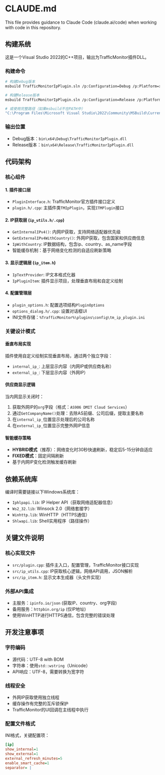 # CLAUDE.md

This file provides guidance to Claude Code (claude.ai/code) when working with code in this repository.

## 构建系统

这是一个Visual Studio 2022的C++项目，输出为TrafficMonitor插件DLL。

### 构建命令
```bash
# 构建Debug版本
msbuild TrafficMonitorIpPlugin.sln /p:Configuration=Debug /p:Platform=x64

# 构建Release版本  
msbuild TrafficMonitorIpPlugin.sln /p:Configuration=Release /p:Platform=x64

# 或使用完整路径（如果msbuild不在PATH中）
"C:\Program Files\Microsoft Visual Studio\2022\Community\MSBuild\Current\Bin\MSBuild.exe" TrafficMonitorIpPlugin.sln /p:Configuration=Debug /p:Platform=x64
```

### 输出位置
- Debug版本：`bin\x64\Debug\TrafficMonitorIpPlugin.dll`
- Release版本：`bin\x64\Release\TrafficMonitorIpPlugin.dll`

## 代码架构

### 核心组件

#### 1. 插件接口层
- `PluginInterface.h`: TrafficMonitor官方插件接口定义
- `plugin.h/.cpp`: 主插件类`TMIpPlugin`，实现`ITMPlugin`接口

#### 2. IP获取层 (`ip_utils.h/.cpp`)
- `GetInternalIPv4()`: 内网IP获取，支持网络适配器优先级
- `GetExternalIPv4WithCountry()`: 外网IP获取，包含国家和供应商信息
- `IpWithCountry`: IP数据结构，包含ip、country、as_name字段
- 智能缓存机制：基于网络变化检测的自适应刷新策略

#### 3. 显示逻辑层 (`ip_item.h`)
- `IpTextProvider`: IP文本格式化器
- `IpPluginItem`: 插件显示项目，处理垂直布局和自定义绘制

#### 4. 配置管理层
- `plugin_options.h`: 配置选项结构`PluginOptions`
- `options_dialog.h/.cpp`: 设置对话框UI
- INI文件存储：`%TrafficMonitor%\plugins\config\tm_ip_plugin.ini`

### 关键设计模式

#### 垂直布局实现
插件使用自定义绘制实现垂直布局，通过两个独立字段：
- `internal_ip_`: 上层显示内容（内网IP或供应商名称）
- `external_ip_`: 下层显示内容（外网IP）

#### 供应商显示逻辑
当内网显示关闭时：
1. 获取外网IP的`org`字段（格式：`AS906 DMIT Cloud Services`）
2. 通过`GetCompanyName()`处理：去除AS前缀、公司后缀，提取主要名称
3. 在`internal_ip_`位置显示处理后的公司名称
4. 在`external_ip_`位置显示完整外网IP信息

#### 智能缓存策略
- **HYBRID模式**（推荐）：网络变化时30秒快速刷新，稳定后5-15分钟自适应
- **FIXED模式**：固定间隔刷新
- 基于内网IP变化检测触发缓存刷新

## 依赖系统库

编译时需要链接以下Windows系统库：
- `Iphlpapi.lib`: IP Helper API（获取网络适配器信息）
- `Ws2_32.lib`: Winsock 2.0（网络套接字）  
- `Winhttp.lib`: WinHTTP（HTTPS通信）
- `Shlwapi.lib`: Shell实用程序（路径操作）

## 关键文件说明

### 核心实现文件
- `src/plugin.cpp`: 插件主入口，配置管理，TrafficMonitor接口实现
- `src/ip_utils.cpp`: IP获取核心逻辑，网络API调用，JSON解析
- `src/ip_item.h`: 显示文本生成器（头文件实现）

### 外部API集成
- 主服务：`ipinfo.io/json` (获取IP、country、org字段)
- 备用服务：`httpbin.org/ip` (仅IP地址)
- 使用WinHTTP进行HTTPS通信，包含完整的错误处理

## 开发注意事项

### 字符编码
- 源代码：UTF-8 with BOM
- 字符串：使用`std::wstring`（Unicode）
- API响应：UTF-8，需要转换为宽字符

### 线程安全
- 外网IP获取使用独立线程
- 缓存操作有完整的互斥锁保护
- TrafficMonitor的UI回调在主线程中执行

### 配置文件格式
INI格式，关键配置项：
```ini
[ip]
show_internal=1
show_external=1
external_refresh_minutes=5
enable_smart_cache=1
separator= | 
```